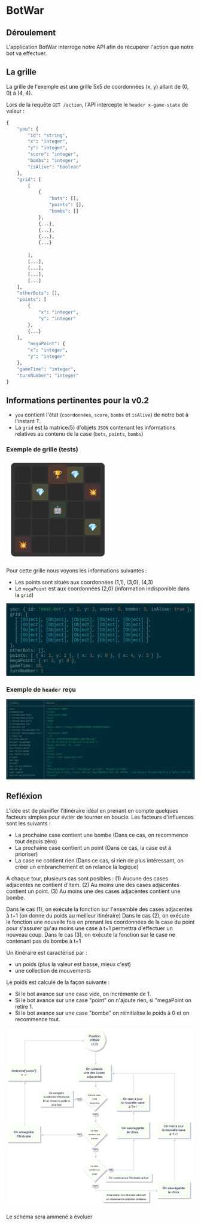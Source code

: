 # BotWar
## Déroulement
L'application BotWar interroge notre API afin de récupérer l'action que notre bot va effectuer.

## La grille
La grille de l'exemple est une grille 5x5 de coordonnées (x, y) allant de (0, 0) à (4, 4).

Lors de la requête `GET /action`, l'API intercepte le `header x-game-state` de valeur : 
```graphql
{
    "you": {
        "id": "string",
        "x": "integer",
        "y": "integer",
        "score": "integer",
        "bombs": "integer",
        "isAlive": "boolean"
    },
    "grid": [
        [
            {
                "bots": [],
                "points": [],
                "bombs": []
            },
            {...},
            {...},
            {...},
            {...}

        ],
        [...],
        [...],
        [...],
        [...]
    ],
    "otherBots": [],
    "points": [
        {
            "x": "integer",
            "y": "integer"
        },
        {...}
    ],
        "megaPoint": {
        "x": "integer",
        "y": "integer"
    },
    "gameTime": "integer",
    "turnNumber": "integer"
}
```

## Informations pertinentes pour la v0.2
- `you` contient l'état (`coordonnées`, `score`, `bombs` et `isAlive`) de notre bot à l'instant T.
- La `grid` est la matrice(5) d'objets `JSON` contenant les informations relatives au contenu de la case (`bots`, `points`, `bombs`)

### Exemple de grille (tests)

![alt text](static/images/grid.png)

Pour cette grille nous voyons les informations suivantes : 
- Les points sont situés aux coordonnées (1,1), (3,0), (4,3)
- Le `megaPoint` est aux coordonnées (2,0) (information indisponible dans la `grid`)

![alt text](static/images/x-game-state.png)

### Exemple de `header` reçu

![alt text](static/images/headers.png)

## Refléxion
L'idée est de planifier l'itinéraire idéal en prenant en compte quelques facteurs simples pour éviter de tourner en boucle.
Les facteurs d'influences sont les suivants :
- La prochaine case contient une bombe (Dans ce cas, on recommence tout depuis zéro)
- La prochaine case contient un point (Dans ce cas, la case est à prioriser)
- La case ne contient rien (Dans ce cas, si rien de plus intéressant, on créer un embranchement et on relance la logique)

A chaque tour, plusieurs cas sont posibles :
(1) Aucune des cases adjacentes ne contient d'item.
(2) Au moins une des cases adjacentes contient un point.
(3) Au moins une des cases adjacentes contient une bombe.

Dans le cas (1), on exécute la fonction sur l'ensemble des cases adjacentes à t+1 (on donne du poids au meilleur itinéraire)
Dans le cas (2), on exécute la fonction une nouvelle fois en prenant les coordonnées de la case du point pour s'assurer qu'au moins une case à t+1 permettra d'effectuer un nouveau coup.
Dans le cas (3), on exécute la fonction sur le case ne contenant pas de bombe à t+1

Un itinéraire est caractérisé par :
- un poids (plus la valeur est basse, mieux c'est)
- une collection de mouvements

Le poids est calculé de la façon suivante :
- Si le bot avance sur une case vide, on incrémente de 1.
- Si le bot avance sur une case "point" on n'ajoute rien, si "megaPoint on retire 1.
- Si le bot avance sur une case "bombe" on réinitialise le poids à 0 et on recommence tout.


![alt text](static/images/schema-recursif-light.png)

Le schéma sera ammené à évoluer
